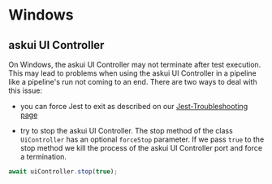 # Windows

## askui UI Controller 

On Windows, the askui UI Controller may not terminate after test execution. This may lead to problems when using the askui UI Controller in a pipeline like a pipeline's run not coming to an end. There are two ways to deal with this issue:

- you can force Jest to exit as described on our [Jest-Troubleshooting page](jest.md)

- try to stop the askui UI Controller. The stop method of the class `UiController` has an optional `forceStop` parameter. If we pass `true` to the stop method we kill the process of the askui UI Controller port and force a termination.

```typescript
await uiController.stop(true);
```
 